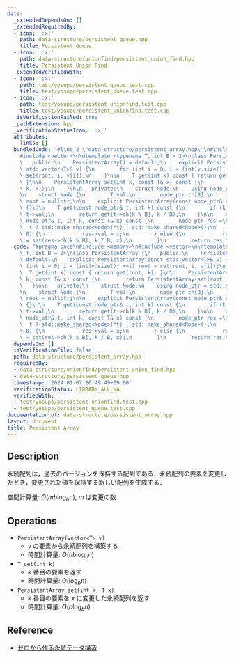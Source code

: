 ```yaml
---
data:
  _extendedDependsOn: []
  _extendedRequiredBy:
  - icon: ':x:'
    path: data-structure/persistent_queue.hpp
    title: Persistent Queue
  - icon: ':x:'
    path: data-structure/unionfind/persistent_union_find.hpp
    title: Persistent Union Find
  _extendedVerifiedWith:
  - icon: ':x:'
    path: test/yosupo/persistent_queue.test.cpp
    title: test/yosupo/persistent_queue.test.cpp
  - icon: ':x:'
    path: test/yosupo/persistent_unionfind.test.cpp
    title: test/yosupo/persistent_unionfind.test.cpp
  _isVerificationFailed: true
  _pathExtension: hpp
  _verificationStatusIcon: ':x:'
  attributes:
    links: []
  bundledCode: "#line 2 \"data-structure/persistent_array.hpp\"\n#include <memory>\n\
    #include <vector>\n\ntemplate <typename T, int B = 2>\nclass PersistentArray {\n\
    \   public:\n    PersistentArray() = default;\n    explicit PersistentArray(const\
    \ std::vector<T>& v) {\n        for (int i = 0; i < (int)v.size(); ++i) root =\
    \ set(root, i, v[i]);\n    }\n\n    T get(int k) const { return get(root, k);\
    \ }\n\n    PersistentArray set(int k, const T& x) const {\n        return PersistentArray(set(root,\
    \ k, x));\n    }\n\n   private:\n    struct Node;\n    using node_ptr = std::shared_ptr<Node>;\n\
    \n    struct Node {\n        T val;\n        node_ptr ch[B];\n    };\n\n    node_ptr\
    \ root = nullptr;\n\n    explicit PersistentArray(const node_ptr& root) : root(root)\
    \ {}\n\n    T get(const node_ptr& t, int k) const {\n        if (k == 0) return\
    \ t->val;\n        return get(t->ch[k % B], k / B);\n    }\n\n    node_ptr set(const\
    \ node_ptr& t, int k, const T& x) const {\n        node_ptr res =\n          \
    \  t ? std::make_shared<Node>(*t) : std::make_shared<Node>();\n        if (k ==\
    \ 0) {\n            res->val = x;\n        } else {\n            res->ch[k % B]\
    \ = set(res->ch[k % B], k / B, x);\n        }\n        return res;\n    }\n};\n"
  code: "#pragma once\n#include <memory>\n#include <vector>\n\ntemplate <typename\
    \ T, int B = 2>\nclass PersistentArray {\n   public:\n    PersistentArray() =\
    \ default;\n    explicit PersistentArray(const std::vector<T>& v) {\n        for\
    \ (int i = 0; i < (int)v.size(); ++i) root = set(root, i, v[i]);\n    }\n\n  \
    \  T get(int k) const { return get(root, k); }\n\n    PersistentArray set(int\
    \ k, const T& x) const {\n        return PersistentArray(set(root, k, x));\n \
    \   }\n\n   private:\n    struct Node;\n    using node_ptr = std::shared_ptr<Node>;\n\
    \n    struct Node {\n        T val;\n        node_ptr ch[B];\n    };\n\n    node_ptr\
    \ root = nullptr;\n\n    explicit PersistentArray(const node_ptr& root) : root(root)\
    \ {}\n\n    T get(const node_ptr& t, int k) const {\n        if (k == 0) return\
    \ t->val;\n        return get(t->ch[k % B], k / B);\n    }\n\n    node_ptr set(const\
    \ node_ptr& t, int k, const T& x) const {\n        node_ptr res =\n          \
    \  t ? std::make_shared<Node>(*t) : std::make_shared<Node>();\n        if (k ==\
    \ 0) {\n            res->val = x;\n        } else {\n            res->ch[k % B]\
    \ = set(res->ch[k % B], k / B, x);\n        }\n        return res;\n    }\n};"
  dependsOn: []
  isVerificationFile: false
  path: data-structure/persistent_array.hpp
  requiredBy:
  - data-structure/unionfind/persistent_union_find.hpp
  - data-structure/persistent_queue.hpp
  timestamp: '2024-01-07 20:49:49+09:00'
  verificationStatus: LIBRARY_ALL_WA
  verifiedWith:
  - test/yosupo/persistent_unionfind.test.cpp
  - test/yosupo/persistent_queue.test.cpp
documentation_of: data-structure/persistent_array.hpp
layout: document
title: Persistent Array
---
```


## Description

永続配列は，過去のバージョンを保持する配列である．永続配列の要素を変更したとき，変更された値を保持する新しい配列を生成する．

空間計算量: $O(m b \log_b n)$, $m$ は変更の数

## Operations

- `PersistentArray(vector<T> v)`
    - `v` の要素から永続配列を構築する
    - 時間計算量: $O(nb \log_b n)$
- `T get(int k)`
    - $k$ 番目の要素を返す
    - 時間計算量: $O(\log_b n)$
- `PersistentArray set(int k, T x)`
    - $k$ 番目の要素を $x$ に変更した永続配列を返す
    - 時間計算量: $O(b \log_b n)$

## Reference

- [ゼロから作る永続データ構造](https://qiita.com/wotsushi/items/72e7f8cdd674741ffd61)
